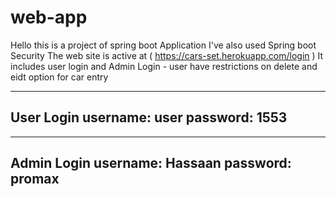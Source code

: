 # web-app
Hello this is a project of spring boot Application I've also used Spring boot Security
The web site is active at ( https://cars-set.herokuapp.com/login )
It includes user login and Admin Login - user have restrictions on delete and eidt option for car entry

------------------
User Login
username: user
password: 1553
------------------


------------------
Admin Login
username: Hassaan
password: promax
------------------
